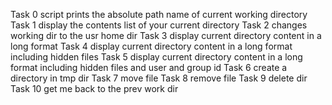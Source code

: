 Task 0 script prints the absolute path name of current working directory
Task 1 display the contents list of your current directory
Task 2 changes working dir to the usr home dir
Task 3 display current directory content in a long format
Task 4 display current directory content in a long format including hidden files 
Task 5 display current directory content in a long format including hidden files and user and group id 
Task 6 create a directory in tmp dir 
Task 7 move file 
Task 8 remove file 
Task 9 delete dir 
Task 10 get me back to the prev work dir 
